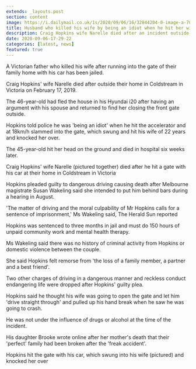 ```yaml
---
extends: _layouts.post
section: content
image: https://i.dailymail.co.uk/1s/2020/09/06/16/32844204-0-image-a-70_1599405308013.jpg 
title: Husband who killed his wife by being an idiot when he hit her with his car is thrown behind bars 
description: Craig Hopkins wife Narelle died after an incident outside their home in Coldstream in Victoria on February 17, 2019. 
date: 2020-09-06-17-29-22 
categories: [latest, news] 
featured: true 
--- 
```

A Victorian father who killed his wife after running into the gate of their family home with his car has been jailed.

Craig Hopkins' wife Narelle died after outside their home in Coldstream in Victoria on February 17, 2019.

The 46-year-old had fled the house in his Hyundai i20 after having an argument with his spouse and returned to find her closing the front gate outside.

Hopkins told police he was 'being an idiot' when he hit the accelerator and at 18km/h slammed into the gate, which swung and hit his wife of 22 years and knocked her over.

The 45-year-old hit her head on the ground and died in hospital six weeks later.

Craig Hopkins' wife Narelle (pictured together) died after he hit a gate with his car at their home in Coldstream in Victoria 

Hopkins pleaded guilty to dangerous driving causing death after Melbourne magistrate Susan Wakeling said she intended to put him behind bars during a hearing in August.  

'The matter of driving and the moral culpability of Mr Hopkins calls for a sentence of imprisonment,' Ms Wakeling said, The Herald Sun reported 

Hopkins was sentenced to three months in jail and must do 150 hours of unpaid community work and mental health therapy.

Ms Wakeling said there was no history of criminal activity from Hopkins or domestic violence between the couple.

She said Hopkins felt remorse from 'the loss of a family member, a partner and a best friend'.

Two other charges of driving in a dangerous manner and reckless conduct endangering life were dropped after Hopkins' guilty plea. 

Hopkins said he thought his wife was going to open the gate and let him 'drive straight through' and pulled up his hand break when he saw he was going to crash.

He was not under the influence of drugs or alcohol at the time of the incident.

His daughter Brooke wrote online after her mother's death that their 'perfect' family had been broken after the 'freak accident'. 

Hopkins hit the gate with his car, which swung into his wife (pictured) and knocked her over

